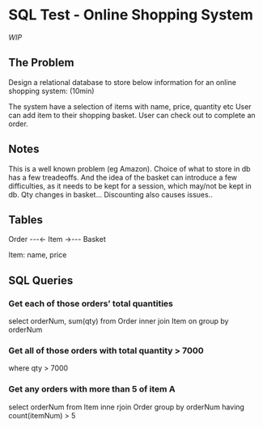 # SQL Test - Online Shopping System 

*WIP*

## The Problem
Design a relational database to store below information for an online shopping system: (10min)

The system have a selection of items with name, price, quantity etc 
User can add item to their shopping basket.
User can check out to complete an order.

## Notes
This is a well known problem (eg Amazon). Choice of what to store in db has a few treadeoffs.
And the idea of the basket can introduce a few difficulties, as it needs to be kept for a session, which may/not be kept in db.
Qty changes in basket...
Discounting also causes issues..

## Tables

Order ---<- Item ->--- Basket

Item: name, price

## SQL Queries

### Get each of those orders’ total quantities
select orderNum, sum(qty)
from Order
  inner join Item on
group by orderNum

### Get all of those orders with total quantity > 7000

where qty > 7000

### Get any orders with more than 5 of item A 

select orderNum
from Item
  inne rjoin Order
group by orderNum
having count(itemNum) > 5
